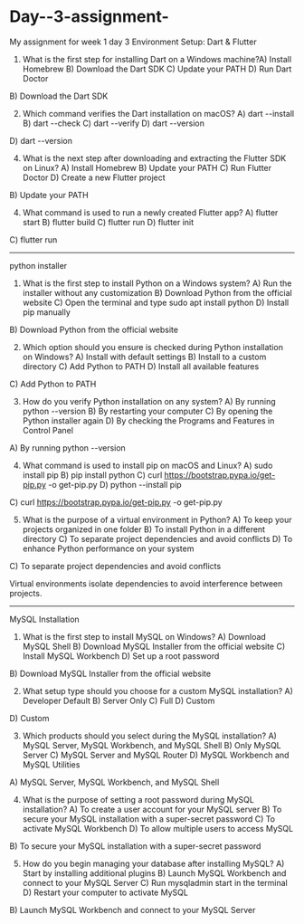 # Day--3-assignment-
My assignment for week 1 day 3
Environment Setup: Dart & Flutter

1. What is the first step for installing Dart on a Windows machine?A) Install Homebrew B) Download the Dart SDK C) Update your PATH D) Run Dart Doctor
   
B) Download the Dart SDK


2. Which command verifies the Dart installation on macOS?
   A) dart --install B) dart --check C) dart --verify D) dart --version
   
D) dart --version



4. What is the next step after downloading and extracting the Flutter SDK on Linux?
   A) Install Homebrew B) Update your PATH C) Run Flutter Doctor D) Create a new Flutter project
   
B) Update your PATH



4. What command is used to run a newly created Flutter app?
   A) flutter start B) flutter build C) flutter run D) flutter init
   
C) flutter run


----

python installer

1. What is the first step to install Python on a Windows system?
   A) Run the installer without any customization B) Download Python from the official website C) Open the terminal and type sudo apt install python D) Install pip manually
   
B) Download Python from the official website




2. Which option should you ensure is checked during Python installation on Windows?
   A) Install with default settings B) Install to a custom directory C) Add Python to PATH D) Install all available features
   
C) Add Python to PATH




3. How do you verify Python installation on any system?
   A) By running python --version B) By restarting your computer C) By opening the Python installer again D) By checking the Programs and Features in Control Panel
   
A) By running python --version



4. What command is used to install pip on macOS and Linux?
   A) sudo install pip B) pip install python C) curl https://bootstrap.pypa.io/get-pip.py -o get-pip.py D) python --install pip
   
C) curl https://bootstrap.pypa.io/get-pip.py -o get-pip.py



5. What is the purpose of a virtual environment in Python?
   A) To keep your projects organized in one folder B) To install Python in a different directory C) To separate project dependencies and avoid conflicts D) To enhance Python performance on your system
   
C) To separate project dependencies and avoid conflicts

Virtual environments isolate dependencies to avoid interference between projects.



---

MySQL Installation

1. What is the first step to install MySQL on Windows?
   A) Download MySQL Shell B) Download MySQL Installer from the official website C) Install MySQL Workbench D) Set up a root password
   
B) Download MySQL Installer from the official website




2. What setup type should you choose for a custom MySQL installation?
   A) Developer Default B) Server Only C) Full D) Custom
   
D) Custom



3. Which products should you select during the MySQL installation?
   A) MySQL Server, MySQL Workbench, and MySQL Shell B) Only MySQL Server C) MySQL Server and MySQL Router D) MySQL Workbench and MySQL Utilities
   
A) MySQL Server, MySQL Workbench, and MySQL Shell



4. What is the purpose of setting a root password during MySQL installation?
   A) To create a user account for your MySQL server B) To secure your MySQL installation with a super-secret password C) To activate MySQL Workbench D) To allow multiple users to access MySQL
   
B) To secure your MySQL installation with a super-secret password




5. How do you begin managing your database after installing MySQL?
   A) Start by installing additional plugins B) Launch MySQL Workbench and connect to your MySQL Server C) Run mysqladmin start in the terminal D) Restart your computer to activate MySQL
   
B) Launch MySQL Workbench and connect to your MySQL Server




